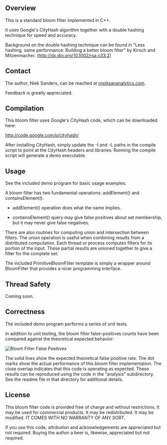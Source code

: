 Overview
--------
This is a standard bloom filter implemented in C++.

It uses Google's CityHash algorithm together with a double hashing technique for
speed and accuracy.

Background on the double hashing technique can be found in "Less hashing,
same performance: Building a better bloom filter" by Kirsch and Mitzenmacher.
(http://dx.doi.org/10.1002/rsa.v33:2)


Contact
-------
The author, Niek Sanders, can be reached at njs@sananalytics.com.

Feedback is greatly appreciated.


Compilation
-----------
This bloom filter uses Google's CityHash code, which can be downloaded here:

  http://code.google.com/p/cityhash/

After installing CityHash, simply update the -I and -L paths in the compile 
script to point at the CityHash headers and libraries.  Running the compile 
script will generate a demo executable.


Usage
-----
See the included demo program for basic usage examples.

A bloom filter has two fundamental operations: addElement() and
containsElement().

  * addElement() operation does what the name implies.

  * containsElement() query may give false positives about set membership, but
    it may never give false negatives.

There are also routines for computing union and intersection between filters.
The union operation is useful when combining results from a distributed
computation.  Each thread or process computes filters for its portion of the
input.  These partial results are unioned together to give a filter for the
complete set.

The included PrimitiveBloomFilter template is simply a wrapper around
BloomFilter that provides a nicer programming interface.


Thread Safety
-------------
Coming soon.


Correctness
-----------
The included demo program performs a series of unit tests.

In addition to unit testing, the bloom filter false-positives counts have been
compared against the theoretical expected behavior:

![Bloom Filter False Positives](https://github.com/downloads/nieksand/cpp-bloom/bloom-error-performance.png)

The solid lines show the expected theoretical false positive rate.  The dot
marks show the actual performance of this bloom filter implementation.   The
close overlap indicates that this code is operating as expected.  These results
can be reproduced using the code in the "analysis" subdirectory.  See the readme
file in that directory for additional details.


License
-------
This bloom filter code is provided free of charge and without restrictions.  It
may be used for commercial products.  It may be redistributed.  It may be
modified.  IT COMES WITH NO WARRANTY OF ANY SORT.

If you use this code, attribution and acknowledgements are appreciated but not
required.  Buying the author a beer is, likewise, appreciated but not required.
